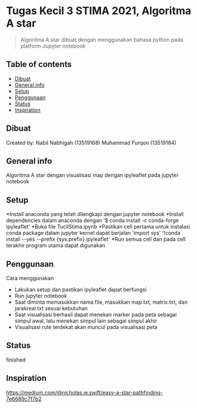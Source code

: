 # Tugas Kecil 3 STIMA 2021, Algoritma A star
> Algoritma A star dibuat dengan menggunakan bahasa python pada platform Jupyter notebook

## Table of contents
* [Dibuat](#dibuat)
* [General info](#general-info)
* [Setup](#setup)
* [Penggunaan](#penggunaan)
* [Status](#status)
* [Inspiration](#inspiration)

## Dibuat
Created by:
Nabil Nabhigah (13519168)
Muhammad Furqon (13519184)

## General info
Algoritma A star dengan visualisasi map dengan ipyleaflet pada jupyter notebook

## Setup
*Install anaconda yang telah dilengkapi dengan jupyter notebook
*Install dependencies dalam anaconda dengan
'$ conda install -c conda-forge ipyleaflet'
*Buka file TucilStima.ipynb
*Pastikan cell pertama untuk instalasi conda package dalam jupyter kernel dapat berjalan
'import sys'
'!conda install --yes --prefix {sys.prefix} ipyleaflet'
*Run semua cell dan pada cell terakhir program utama dapat digunakan

## Penggunaan
Cara menggunakan
* Lakukan setup dan pastikan ipyleaflet dapat berfungsi
* Run jupyter notebook
* Saat diminta memasukkan nama file, masukkan map.txt, matrix.txt, dan jarakreal.txt sesuai kebutuhan
* Saat visualisasi berhasil dapat menekan marker pada peta sebagai simpul awal, lalu menekan simpul lain sebagai simpul akhir
* Visualisasi rute terdekat akan muncul pada visualisasi peta

## Status
finished

## Inspiration
https://medium.com/@nicholas.w.swift/easy-a-star-pathfinding-7e6689c7f7b2